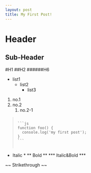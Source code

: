 ```yaml
---
layout: post
title: My First Post!
---
```


Header
===

Sub-Header
---

#H1
##H2
######H6

* list1
	* list2
		* list3

1. no.1
2. no.2
	1. no.2-1


><pre>
><code>
>```js
>function foo() {
>	console.log('my first post');
>}
>```
></code>
></pre>

* Italic *
** Bold **
*** Italic&Bold ***

~~ Strikethrough ~~
